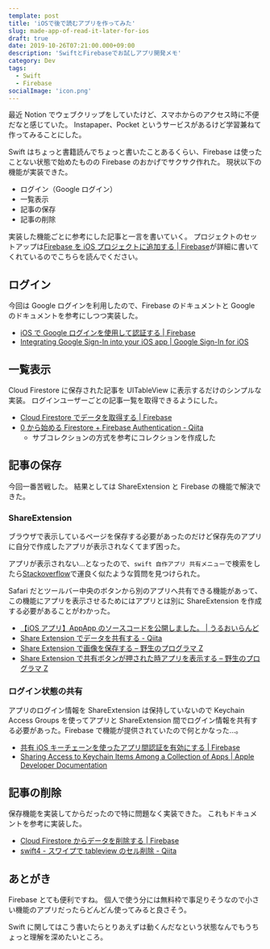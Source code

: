 ```yaml
---
template: post
title: 'iOSで後で読むアプリを作ってみた'
slug: made-app-of-read-it-later-for-ios
draft: true
date: 2019-10-26T07:21:00.000+09:00
description: 'SwiftとFirebaseでお試しアプリ開発メモ'
category: Dev
tags:
  - Swift
  - Firebase
socialImage: 'icon.png'
---
```


最近 Notion でウェブクリップをしていたけど、スマホからのアクセス時に不便だなと感じていた。
Instapaper、Pocket というサービスがあるけど学習兼ねて作ってみることにした。

Swift はちょっと書籍読んでちょっと書いたことあるくらい、Firebase は使ったことない状態で始めたものの Firebase のおかげでサクサク作れた。
現状以下の機能が実装できた。

- ログイン（Google ログイン）
- 一覧表示
- 記事の保存
- 記事の削除

実装した機能ごとに参考にした記事と一言を書いていく。
プロジェクトのセットアップは[Firebase を iOS プロジェクトに追加する | Firebase](https://firebase.google.com/docs/ios/setup)が詳細に書いてくれているのでこちらを読んでください。

## ログイン

今回は Google ログインを利用したので、Firebase のドキュメントと Google のドキュメントを参考にしつつ実装した。

- [iOS で Google ログインを使用して認証する | Firebase](https://firebase.google.com/docs/auth/ios/google-signin)
- [Integrating Google Sign-In into your iOS app | Google Sign-In for iOS](https://developers.google.com/identity/sign-in/ios/sign-in?ver=swift)

## 一覧表示

Cloud Firestore に保存された記事を UITableView に表示するだけのシンプルな実装。
ログインユーザーごとの記事一覧を取得できるようにした。

- [Cloud Firestore でデータを取得する | Firebase](https://firebase.google.com/docs/firestore/query-data/get-data?hl=ja)
- [0 から始める Firestore + Firebase Authentication - Qiita](https://qiita.com/karayok/items/0996c8f0ea219c284dbd#%E4%BE%8B2--usersuseridposts-%E3%81%8B%E3%82%89%E3%83%A6%E3%83%BC%E3%82%B6%E3%81%AB%E7%B4%90%E3%81%A5%E3%81%8F%E3%81%99%E3%81%B9%E3%81%A6%E3%81%AE%E8%A8%98%E4%BA%8B%E3%83%87%E3%83%BC%E3%82%BF%E3%82%92%E5%8F%96%E5%BE%97)
  - サブコレクションの方式を参考にコレクションを作成した

## 記事の保存

今回一番苦戦した。
結果としては ShareExtension と Firebase の機能で解決できた。

### ShareExtension

ブラウザで表示しているページを保存する必要があったのだけど保存先のアプリに自分で作成したアプリが表示されなくてまず困った。

アプリが表示されない…となったので、`swift 自作アプリ 共有メニュー`で検索をしたら[Stackoverflow](https://ja.stackoverflow.com/questions/22770/editingmenu%E3%81%AE%E4%B8%AD%E3%81%AE-%E5%85%B1%E6%9C%89-%E3%81%A7%E3%81%A7%E3%82%8B%E4%B8%80%E8%A6%A7%E3%81%AB%E8%87%AA%E5%88%86%E3%81%A7%E9%96%8B%E7%99%BA%E3%81%97%E3%81%A6%E3%81%84%E3%82%8B%E3%82%A2%E3%83%97%E3%83%AA%E3%82%92%E8%A1%A8%E7%A4%BA%E3%81%95%E3%81%9B%E3%81%9F%E3%81%84)で運良く似たような質問を見つけられた。

Safari だとツールバー中央のボタンから別のアプリへ共有できる機能があって、この機能にアプリを表示させるためにはアプリとは別に ShareExtension を作成する必要があることがわかった。

- [【iOS アプリ】AppApp のソースコードを公開しました。 | うるおいらんど](https://uruly.xyz/osc-appapp/)
- [Share Extension でデータを共有する - Qiita](https://qiita.com/KosukeQiita/items/994693da551a7101cc9c)
- [Share Extension で画像を保存する – 野生のプログラマ Z](http://harumi.sakura.ne.jp/wordpress/2019/07/20/share-extension%E3%81%A7%E7%94%BB%E5%83%8F%E3%82%92%E4%BF%9D%E5%AD%98%E3%81%99%E3%82%8B/)
- [Share Extension で共有ボタンが押された時アプリを表示する – 野生のプログラマ Z](http://harumi.sakura.ne.jp/wordpress/2019/06/20/share-extension%E3%81%A7%E5%85%B1%E6%9C%89%E3%83%9C%E3%82%BF%E3%83%B3%E3%81%8C%E6%8A%BC%E3%81%95%E3%82%8C%E3%81%9F%E6%99%82%E3%82%A2%E3%83%97%E3%83%AA%E3%82%92%E8%A1%A8%E7%A4%BA%E3%81%99%E3%82%8B/)

### ログイン状態の共有

アプリのログイン情報を ShareExtension は保持していないので Keychain Access Groups を使ってアプリと ShareExtension 間でログイン情報を共有する必要があった。Firebase で機能が提供されていたので何とかなった…。

- [共有 iOS キーチェーンを使ったアプリ間認証を有効にする | Firebase](https://firebase.google.com/docs/auth/ios/single-sign-on)
- [Sharing Access to Keychain Items Among a Collection of Apps | Apple Developer Documentation](https://developer.apple.com/documentation/security/keychain_services/keychain_items/sharing_access_to_keychain_items_among_a_collection_of_apps)

## 記事の削除

保存機能を実装してからだったので特に問題なく実装できた。
これもドキュメントを参考に実装した。

- [Cloud Firestore からデータを削除する | Firebase](https://firebase.google.com/docs/firestore/manage-data/delete-data?hl=ja#delete_documents)
- [swift4 - スワイプで tableview のセル削除 - Qiita](https://qiita.com/Lulu34/items/b0c88d1e1163d50f743b)

## あとがき

Firebase とても便利ですね。
個人で使う分には無料枠で事足りそうなので小さい機能のアプリだったらどんどん使ってみると良さそう。

Swift に関してはこう書いたらとりあえずは動くんだなという状態なんでもうちょっと理解を深めたいところ。
